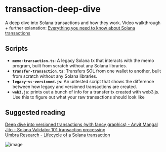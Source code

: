 # transaction-deep-dive
A deep dive into Solana transactions and how they work. Video walkthrough + further exlanation: [Everything you need to know about Solana transactions](https://www.youtube.com/watch?v=cu5GNWnN7IU)

## Scripts
- **`memo-transaction.ts`**: A legacy Solana tx that interacts with the memo program, built from scratch without any Solana libraries.
- **`transfer-transaction.ts`**: Transfers SOL from one wallet to another, built from scratch without any Solana libraries.
-  **`legacy-vs-versioned.js`**: An untested script that shows the difference between how legacy and versioned transactions are created.
-  **`web3.js`**: prints out a bunch of info for a transfer tx created with web3.js. Use this to figure out what your raw transactions should look like

## Suggested reading
[Deep dive into versioned transactions (with fancy graphics) - Anvit Mangal](https://anvit.hashnode.dev/versioned-transactions)   
[Jito - Solana Validator 101 transaction processing](https://www.jito.wtf/blog/solana-validator-101-transaction-processing/)   
[Umbra Research - Lifecycle of a Solana transaction](https://www.umbraresearch.xyz/writings/lifecycle-of-a-solana-transaction)   

![image](https://github.com/AlmostEfficient/transaction-deep-dive/assets/42661870/c8066219-ddc2-47af-ae3c-d764c1ba53d7)

